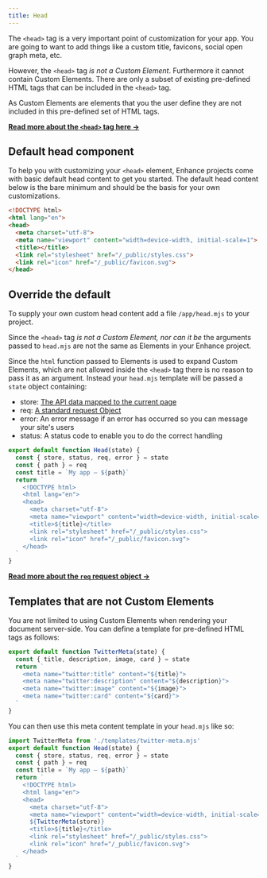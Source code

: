 ```yaml
---
title: Head
---
```


The `<head>` tag is a very important point of customization for your app. You are going to want to add things like a custom title, favicons, social open graph meta, etc.

However, the `<head>` tag *is not a Custom Element*. Furthermore it cannot contain Custom Elements. There are only a subset of existing pre-defined HTML tags that can be included in the `<head>` tag.

As Custom Elements are elements that you the user define they are not included in this pre-defined set of HTML tags.

<doc-callout level="none" mark="💀">

**[Read more about the `<head>` tag here →](https://developer.mozilla.org/en-US/docs/Learn/HTML/Introduction_to_HTML/The_head_metadata_in_HTML)**

</doc-callout>

## Default head component

To help you with customizing your `<head>` element, Enhance projects come with basic default head content to get you started.
The default head content below is the bare minimum and should be the basis for your own customizations.

```html
<!DOCTYPE html>
<html lang="en">
<head>
  <meta charset="utf-8">
  <meta name="viewport" content="width=device-width, initial-scale=1">
  <title></title>
  <link rel="stylesheet" href="/_public/styles.css">
  <link rel="icon" href="/_public/favicon.svg">
</head>
```

## Override the default

To supply your own custom head content add a file `/app/head.mjs` to your project.

Since the `<head>` tag *is not a Custom Element, nor can it be* the arguments passed to `head.mjs` are not the same as Elements in your Enhance project.

Since the `html` function passed to Elements is used to expand Custom Elements, which are not allowed inside the `<head>` tag there is no reason to pass it as an argument. Instead your `head.mjs` template will be passed a `state` object containing:
- store: [The API data mapped to the current page](/docs/learn/concepts/api-routes)
- req: [A standard request Object](/docs/learn/concepts/api-routes#request)
- error: An error message if an error has occurred so you can message your site's users
- status: A status code to enable you to do the correct handling

```javascript
export default function Head(state) {
  const { store, status, req, error } = state
  const { path } = req
  const title = `My app — ${path}`
  return `
    <!DOCTYPE html>
    <html lang="en">
    <head>
      <meta charset="utf-8">
      <meta name="viewport" content="width=device-width, initial-scale=1">
      <title>${title}</title>
      <link rel="stylesheet" href="/_public/styles.css">
      <link rel="icon" href="/_public/favicon.svg">
    </head>
  `
}
```

<doc-callout level="none" mark="🚏">

**[Read more about the `req` request object →](/docs/learn/concepts/api-routes#request)**

</doc-callout>

## Templates that are not Custom Elements

You are not limited to using Custom Elements when rendering your document server-side. You can define a template for pre-defined HTML tags as follows:

<doc-code filename="/app/templates/twitter-meta.mjs">

```javascript
export default function TwitterMeta(state) {
  const { title, description, image, card } = state
  return `
    <meta name="twitter:title" content="${title}">
    <meta name="twitter:description" content="${description}">
    <meta name="twitter:image" content="${image}">
    <meta name="twitter:card" content="${card}">
  `
}
```

</doc-code>

You can then use this meta content template in your `head.mjs` like so:

<doc-code filename="/app/head.mjs">

```javascript
import TwitterMeta from './templates/twitter-meta.mjs'
export default function Head(state) {
  const { store, status, req, error } = state
  const { path } = req
  const title = `My app — ${path}`
  return `
    <!DOCTYPE html>
    <html lang="en">
    <head>
      <meta charset="utf-8">
      <meta name="viewport" content="width=device-width, initial-scale=1">
      ${TwitterMeta(store)}
      <title>${title}</title>
      <link rel="stylesheet" href="/_public/styles.css">
      <link rel="icon" href="/_public/favicon.svg">
    </head>
  `
}
```
</doc-code>
